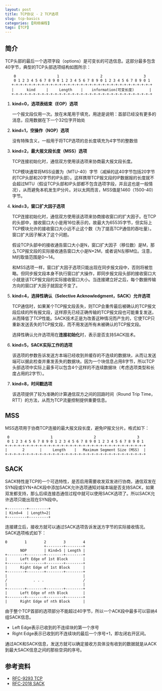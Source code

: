```yaml
---
layout: post
title: TCP协议 - 2 TCP选项
slug: tcp-basics
categories: [网络编程]
tags: [TCP]
---
```


## 简介
TCP头部的最后一个选项字段（options）是可变长的可选信息。这部分最多包含40字节，典型的TCP头部选项结构如图所示：

```
    0                   1                   2                   3
    0 1 2 3 4 5 6 7 8 9 0 1 2 3 4 5 6 7 8 9 0 1 2 3 4 5 6 7 8 9 0 1
   +-+-+-+-+-+-+-+-+-+-+-+-+-+-+-+-+-+-+-+-+-+-+-+-+-+-+-+-+-+-+-+-+
   |      kind     |     Length    |    information(可变长度)       |
   +-+-+-+-+-+-+-+-+-+-+-+-+-+-+-+-+-+-+-+-+-+-+-+-+-+-+-+-+-+-+-+-+
```
1. **kind=0，选项表结束（EOP）选项**

    一个报文段仅用一次。放在末尾用于填充，用途是说明：首部已经没有更多的消息，应用数据在下一个32位字开始处

2. **kind=1，空操作（NOP）选项**

    没有特殊含义，一般用于将TCP选项的总长度填充为4字节的整数倍

3. **kind=2，最大报文段长度（MSS）选项**

    TCP连接初始化时，通信双方使用该选项来协商最大报文段长度。

    TCP模块通常将MSS设置为（MTU-40）字节（减掉的这40字节包括20字节的TCP头部和20字节的IP头部）。这样携带TCP报文段的IP数据报的长度就不会超过MTU（假设TCP头部和IP头部都不包含选项字段，并且这也是一般情况），从而避免本机发生IP分片。对以太网而言，MSS值是1460（1500-40）字节。

4. **kind=3，窗口扩大因子选项**

    TCP连接初始化时，通信双方使用该选项来协商接收窗口的扩大因子。在TCP的头部中，接收窗口大小是用16位表示的，故最大为65535字节，但实际上TCP模块允许的接收窗口大小远不止这个数（为了提高TCP通信的吞吐量）。窗口扩大因子解决了这个问题。

    假设TCP头部中的接收通告窗口大小是N，窗口扩大因子（移位数）是M，那么TCP报文段的实际接收通告窗口大小是N*2M，或者说N左移M位。注意，M的取值范围是0～14。

    和MSS选项一样，窗口扩大因子选项只能出现在同步报文段中，否则将被忽略。但同步报文段本身不执行窗口扩大操作，即同步报文段头部的接收窗口大小就是该TCP报文段的实际接收窗口大小。当连接建立好之后，每个数据传输方向的窗口扩大因子就固定不变了。

5. **kind=4，选择性确认（Selective Acknowledgment，SACK）允许选项**

    TCP通信时，如果某个TCP报文段丢失，则TCP会重传最后被确认的TCP报文段后续的所有报文段，这样原先已经正确传输的TCP报文段也可能重复发送，从而降低了TCP性能。SACK技术正是为改善这种情况而产生的，它使TCP只重新发送丢失的TCP报文段，而不用发送所有未被确认的TCP报文段。

    选择性确认允许选项用在**连接初始化**时，表示是否支持SACK技术。

6. **kind=5，SACK实际工作的选项**

    该选项的参数告诉发送方本端已经收到并缓存的不连续的数据块，从而让发送端可以据此检查并重发丢失的数据块。因为一个块信息占用8字节，所以TCP头部选项中实际上最多可以包含4个这样的不连续数据块（考虑选项类型和长度占用的2字节）。

7. **kind=8，时间戳选项**

    该选项提供了较为准确的计算通信双方之间的回路时间（Round Trip Time，RTT）的方法，从而为TCP流量控制提供重要信息。

## MSS
MSS选项用于协商TCP连接的最大报文段长度，避免IP报文分片。格式如下：
```
 0                   1                   2                   3
 0 1 2 3 4 5 6 7 8 9 0 1 2 3 4 5 6 7 8 9 0 1 2 3 4 5 6 7 8 9 0 1
+-+-+-+-+-+-+-+-+-+-+-+-+-+-+-+-+-+-+-+-+-+-+-+-+-+-+-+-+-+-+-+-+
|       2       |     Length    |   Maximum Segment Size (MSS)  |
+-+-+-+-+-+-+-+-+-+-+-+-+-+-+-+-+-+-+-+-+-+-+-+-+-+-+-+-+-+-+-+-+
```

## SACK
SACK特性是TCP的一个可选特性，是否启用需要收发双发进行协商，通信双发在SYN段或SYN+ACK段中添加SACK允许选项通知对端本端是否支持SACK，如果双发都支持，那么后续连接态通信过程中就可以使用SACK选项了。所以SACK允许选项只能出现在SYN段中。
```
+---------+---------+
| Kind=4  | Length=2|
+---------+---------+
```

连接建立后，接收方就可以通过SACK选项告诉发送方字节的实际接收情况。SACK选项格式如下：

```
0        1        2        3        4
                  +--------+--------+
       NOP        | Kind=5 | Length |
+--------+--------+--------+--------+
|      Left Edge of 1st Block       |
+--------+--------+--------+--------+
|      Right Edge of 1st Block      |
+--------+--------+--------+--------+
|                                   |
/            . . .                  /
|                                   |
+--------+--------+--------+--------+
|      Left Edge of nth Block       |
+--------+--------+--------+--------+
|      Right Edge of nth Block      |

```
由于整个TCP首部的选项部分不能超过40字节，所以一个ACK段中最多可以容纳4组SACK信息。
+ Left Edge表示已收到的不连续块的第一个序号
+ Right Edge表示已收到的不连续块的最后一个序号+1，即左闭右开区间。

通过ACK和SACK信息，发送方就可以确定接收方具体没有收到的数据就是从ACK到最大SACK信息之间的那些空洞的序号。

## 参考资料
+ [RFC-9293 TCP](https://www.rfc-editor.org/rfc/rfc9293.html)
+ [RFC-2018 SACK](https://www.rfc-editor.org/rfc/rfc2018)